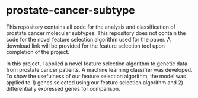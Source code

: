 # prostate-cancer-subtype
This repository contains all code for the analysis and classification of prostate cancer molecular subtypes. This repository does not contain the code for the novel feature selection algorithm used for the paper. A download link will be provided for the feature selection tool upon completion of the project. 

In this project, I applied a novel feature selection algorithm to genetic data from prostate cancer patients. A machine learning classifier was developed. To show the usefulness of our feature selection algorithm, the model was applied to 1) genes selected using our feature selection algorithm and 2) differentially expressed genes for comparison. 
